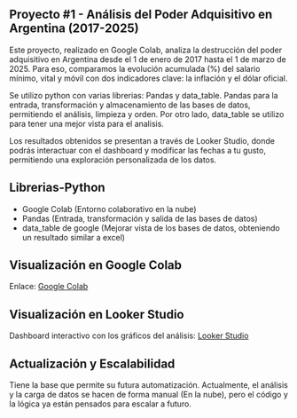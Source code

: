 ## Proyecto #1 - Análisis del Poder Adquisitivo en Argentina (2017-2025)

Este proyecto, realizado en Google Colab, analiza la destrucción del poder adquisitivo en Argentina desde el 1 de enero de 2017 hasta el 1 de marzo de 2025. Para eso, comparamos la evolución acumulada (%) del salario mínimo, vital y móvil con dos indicadores clave: la inflación y el dólar oficial.

Se utilizo python con varias librerias: Pandas y data_table. Pandas para la entrada, transformación y almacenamiento de las bases de datos, permitiendo el análisis, limpieza y orden. Por otro lado, data_table se utilizo para tener una mejor vista para el analisis.

Los resultados obtenidos se presentan a través de Looker Studio, donde podrás interactuar con el dashboard y modificar las fechas a tu gusto, permitiendo una exploración personalizada de los datos.

## Librerias-Python

- Google Colab (Entorno colaborativo en la nube) 
- Pandas (Entrada, transformación y salida de las bases de datos)
- data_table de google (Mejorar vista de los bases de datos, obteniendo un resultado similar a excel)

## Visualización en Google Colab

Enlace: [Google Colab](https://colab.research.google.com/drive/1_WPS3G-A9gFaEhZiX1-gmmjhj9IIE-nR?usp=sharing)

## Visualización en Looker Studio

Dashboard interactivo con los gráficos del análisis: 
[Looker Studio](https://lookerstudio.google.com/s/qegdDoCtcl8)

## Actualización y Escalabilidad

Tiene la base que permite su futura automatización. Actualmente, el análisis y la carga de datos se hacen de forma manual (En la nube), pero el código y la lógica ya están pensados para escalar a futuro.

